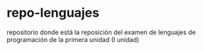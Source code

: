# repo-lenguajes
repositorio donde está la reposición del examen de lenguajes de programación de la primera unidad (I unidad)
